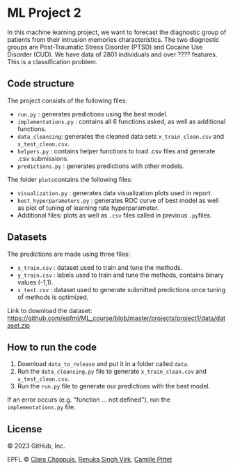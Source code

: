 # ML Project 2
In this machine learning project, we want to forecast the diagnostic group of patients from their intrusion memories characteristics. The two diagnostic groups are Post-Traumatic Stress Disorder (PTSD) and Cocaine Use Disorder (CUD). We have data of 2801 individuals and over ???? features. This is a classification problem. 


## Code structure
The project consists of the following files:
- `run.py` : generates predictions using the best model.
- `implementations.py` : contains all 6 functions asked, as well as additional functions.
- `data_cleansing`: generates the cleaned data sets `x_train_clean.csv` and `x_test_clean.csv`.
- `helpers.py` : contains helper functions to load .csv files and generate .csv submissions.
- `predictions.py` : generates predictions with other models.

  
The folder `plots`contains the following files:
- `visualization.py` : generates data visualization plots used in report.
- `best_hyperparameters.py` : generates ROC curve of best model as well as plot of tuning of learning rate hyperparameter.
- Additional files: plots as well as `.csv` files called in previous `.py`files.
## Datasets
The predictions are made using three files:
- `x_train.csv` : dataset used to train and tune the methods.
- `y_train.csv` : labels used to train and tune the methods, contains binary values (-1,1).
- `x_test.csv` : dataset used to generate submitted predictions once tuning of methods is optimized.

Link to download the dataset: https://github.com/epfml/ML_course/blob/master/projects/project1/data/dataset.zip

## How to run the code
1. Download `data_to_release` and put it in a folder called `data`.
2. Run the `data_cleansing.py` file to generate `x_train_clean.csv` and `x_test_clean.csv`.   
3. Run the `run.py` file to generate our predictions with the best model.  

If an error occurs (e.g. "function ... not defined"), run the `implementations.py` file.

## License
© 2023 GitHub, Inc.


EPFL © [Clara Chappuis](https://github.com/clarachappuis), [Renuka Singh Virk](https://github.com/renukasinghvirk), [Camille Pittet](https://github.com/camicc)

